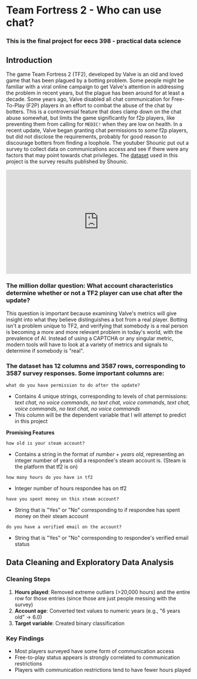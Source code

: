 # Team Fortress 2 - Who can use chat?
### This is the final project for eecs 398 - practical data science

## Introduction
The game Team Fortress 2 (TF2), developed by Valve is an old and loved game that has been plagued by a botting problem. Some people might be familiar
with a viral online campaign to get Valve's attention in addressing the problem in recent years, but the plague has been around for at least a
decade. Some years ago, Valve disabled all chat communication for Free-To-Play (F2P) players in an effort to combat the abuse of the chat by botters.
This is a controversial feature that does clamp down on the chat abuse somewhat, but limits the game significantly for f2p players, like preventing
them from calling for `MEDIC!` when they are low on health. In a recent update, Valve began granting chat permissions to *some* f2p players, but
did not disclose the requirements, probably for good reason to discourage botters from finding a loophole. The youtuber Shounic put out a survey
to collect data on communications access and see if there were any factors that may point towards chat privileges. The [dataset](https://www.youtube.com/watch?v=ATzcWmuPfsA&t=1s) used in this project is the survey results published by Shounic.

<div style="position: relative; width: 100%; height: 0; padding-bottom: 56.25%;">
    <iframe src="https://www.youtube.com/embed/hYZHd7h1cLI" 
            style="position: absolute; top: 0; left: 0; width: 100%; height: 100%;" 
            frameborder="0" allowfullscreen>
    </iframe>
</div>

### The million dollar question: What account characteristics determine whether or not a TF2 player can use chat after the update?

This question is important because examining Valve's metrics will give insight into what they believe distinguishes a bot from a real player. Botting isn't a problem unique to TF2, and verifying that somebody is a real person is becoming a more and more relevant problem in today's world, with the prevalence of AI.
Instead of using a CAPTCHA or any singular metric, modern tools will have to look at a variety of metrics and signals to determine if somebody is "real".


### The dataset has **12** columns and **3587** rows, corresponding to 3587 survey responses. Some important columns are:

`what do you have permission to do after the update?`
- Contains 4 unique strings, corresponding to levels of chat permissions: *text chat, no voice commands*, *no text chat, voice commands*, *text chat, voice commands*, *no text chat, no voice commands*
- This column will be the dependent variable that I will attempt to predict in this project

**Promising Features**

`how old is your steam account?`
- Contains a string in the format of *number* + *years old*, representing an integer number of years old a respondee's steam account is. (Steam is the platform that tf2 is on)

`how many hours do you have in tf2`
- Integer number of hours respondee has on tf2

`have you spent money on this steam account?`
- String that is "Yes" or "No" corresponding to if respondee has spent money on their steam account

`do you have a verified email on the account?`
- String that is "Yes" or "No" corresponding to respondee's verified email status

## Data Cleaning and Exploratory Data Analysis

### Cleaning Steps
1. **Hours played**: Removed extreme outliers (>20,000 hours) and the entire row for those entries (since those are just people messing with the survey)
2. **Account age**: Converted text values to numeric years (e.g., "6 years old" → 6.0)
3. **Target variable**: Created binary classification

### Key Findings
- Most players surveyed have some form of communication access
- Free-to-play status appears is strongly correlated to communication restrictions
- Players with communication restrictions tend to have fewer hours played
